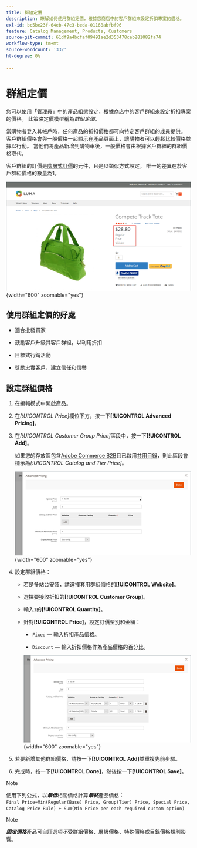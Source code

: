 ```yaml
---
title: 群組定價
description: 瞭解如何使用群組定價，根據您商店中的客戶群組來設定折扣專案的價格。
exl-id: bc5be23f-64eb-47c3-beda-01168abfbf96
feature: Catalog Management, Products, Customers
source-git-commit: 61df9a4bcfaf09491ae2d353478ceb281082fa74
workflow-type: tm+mt
source-wordcount: '332'
ht-degree: 0%

---
```


# 群組定價

您可以使用「管理員」中的產品組態設定，根據商店中的客戶群組來設定折扣專案的價格。 此策略定價模型稱為&#x200B;_群組定價_。

當購物者登入其帳戶時，任何產品的折扣價格都可向特定客戶群組的成員提供。 客戶群組價格會與一般價格一起顯示在產品頁面上，讓購物者可以輕鬆比較價格並據以行動。 當他們將產品新增到購物車後，一般價格會由根據客戶群組的群組價格取代。

客戶群組的訂價是[階層式訂價](product-price-tier.md)的元件，且是以類似方式設定。 唯一的差異在於客戶群組價格的數量為1。

![客戶群組折扣](./assets/storefront-price-group.png){width="600" zoomable="yes"}

## 使用群組定價的好處

- 適合批發買家

- 鼓勵客戶升級其客戶群組，以利用折扣

- 目標式行銷活動

- 獎勵忠實客戶，建立信任和信譽

## 設定群組價格

1. 在編輯模式中開啟產品。

1. 在&#x200B;_[!UICONTROL Price]_&#x200B;欄位下方，按一下&#x200B;**[!UICONTROL Advanced Pricing]**。

1. 在&#x200B;_[!UICONTROL Customer Group Price]_&#x200B;區段中，按一下&#x200B;**[!UICONTROL Add]**。

   如果您的存放區包含[Adobe Commerce B2B](../b2b/introduction.md)且已啟用[共用目錄](../b2b/catalog-shared.md)，則此區段會標示為&#x200B;_[!UICONTROL Catalog and Tier Price]_。

   ![進階價格](./assets/product-price-group.png){width="600" zoomable="yes"}

1. 設定群組價格：

   - 若是多站台安裝，請選擇套用群組價格的&#x200B;**[!UICONTROL Website]**。

   - 選擇要接收折扣的&#x200B;**[!UICONTROL Customer Group]**。

   - 輸入`1`的&#x200B;**[!UICONTROL Quantity]**。

   - 針對&#x200B;**[!UICONTROL Price]**，設定訂價型別和金額：

      - `Fixed` — 輸入折扣產品價格。

      - `Discount` — 輸入折扣價格作為產品價格的百分比。

     ![客戶群組定價](./assets/product-price-group-discount.png){width="600" zoomable="yes"}

1. 若要新增其他群組價格，請按一下&#x200B;**[!UICONTROL Add]**&#x200B;並重複先前步驟。

1. 完成時，按一下&#x200B;**[!UICONTROL Done]**，然後按一下&#x200B;**[!UICONTROL Save]**。

>[!NOTE]
>
>使用下列公式，以&#x200B;**_最低_**&#x200B;相關價格計算&#x200B;**_最終_**&#x200B;產品價格： <br/>`Final Price=Min(Regular(Base) Price, Group(Tier) Price, Special Price, Catalog Price Rule) + Sum(Min Price per each required custom option)`

>[!NOTE]
>
>**_固定價格_**&#x200B;產品可自訂選項&#x200B;_不_&#x200B;受群組價格、層級價格、特殊價格或目錄價格規則影響。
